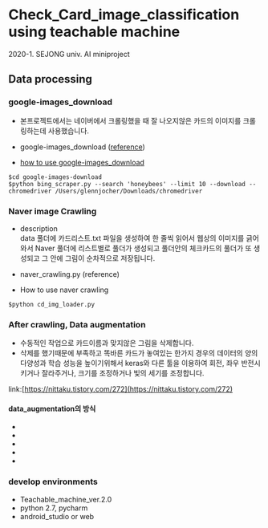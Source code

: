 # Check_Card_image_classification using teachable machine

2020-1. SEJONG univ. AI miniproject

## Data processing

### google-images_download
- 본프로젝트에서는 네이버에서 크롤링했을 때 잘 나오지않은 카드의 이미지를 크롤링하는데 사용했습니다.
- google-images_download ([reference](https://github.com/hardikvasa/google-images-download/issues/301#issuecomment-597216052))

- [how to use google-images_download](https://github.com/chldydgh4687/2020-1_AI_miniproject/issues/1)
```
$cd google-images-download
$python bing_scraper.py --search 'honeybees' --limit 10 --download --chromedriver /Users/glennjocher/Downloads/chromedriver
```
### Naver image Crawling

- description  
data 풀더에 카드리스트.txt 파일을 생성하여 한 줄씩 읽어서 웹상의 이미지를 긁어와서 Naver 풀더에 리스트별로 풀더가 생성되고 풀더안의 체크카드의 풀더가 또 생성되고 그 안에 그림이 순차적으로 저장됩니다. 

- naver_crawling.py (reference)

- How to use naver crawling
```
$python cd_img_loader.py
```
### After crawling, Data augmentation 
- 수동적인 작업으로 카드이름과 맞지않은 그림을 삭제합니다.
- 삭제를 했기때문에 부족하고 똑바른 카드가 놓여있는 한가지 경우의 데이터의 양의 다양성과 학습 성능을 높이기위해서 keras와 다른 툴을 이용하여 회전, 좌우 반전시키거나 잘라주거나, 크기를 조정하거나 빛의 세기를 조정합니다.

link:[https://nittaku.tistory.com/272](https://nittaku.tistory.com/272)

#### data_augmentation의 방식

-
-
-
-
-

### develop environments
- Teachable_machine_ver.2.0
- python 2.7, pycharm
- android_studio or web
